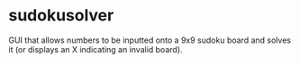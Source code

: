 # sudokusolver
GUI that allows numbers to be inputted onto a 9x9 sudoku board and solves it (or displays an X indicating an invalid board).
